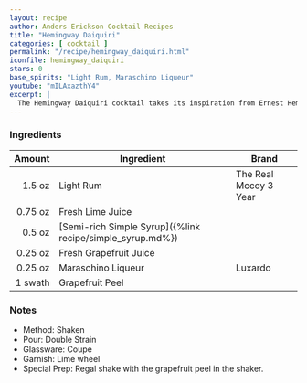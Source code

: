 ```yaml
---
layout: recipe
author: Anders Erickson Cocktail Recipes
title: "Hemingway Daiquiri"
categories: [ cocktail ]
permalink: "/recipe/hemingway_daiquiri.html"
iconfile: hemingway_daiquiri
stars: 0
base_spirits: "Light Rum, Maraschino Liqueur"
youtube: "mILAxazthY4"
excerpt: |
  The Hemingway Daiquiri cocktail takes its inspiration from Ernest Hemingway, who lived in Havana and enjoyed drinking sugarless Daiquiris.
---
```


### Ingredients

|  Amount | Ingredient                                                | Brand                 |
| ------: | --------------------------------------------------------- | --------------------- |
|  1.5 oz | Light Rum                                                 | The Real Mccoy 3 Year |
| 0.75 oz | Fresh Lime Juice                                          |
|  0.5 oz | [Semi-rich Simple Syrup]({%link recipe/simple_syrup.md%}) |
| 0.25 oz | Fresh Grapefruit Juice                                    |
| 0.25 oz | Maraschino Liqueur                                        | Luxardo               |
| 1 swath | Grapefruit Peel                                           |

### Notes

- Method: Shaken
- Pour: Double Strain
- Glassware: Coupe
- Garnish: Lime wheel
- Special Prep: Regal shake with the grapefruit peel in the shaker.
